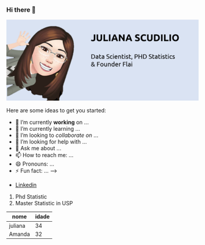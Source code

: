 ### Hi there 👋

![ju](ju1_git.png)

Here are some ideas to get you started:

- 🔭 I’m currently **working** on ...
- 🌱 I’m currently learning ...
- 👯 I’m looking to _collaborate on_ ...
- 🤔 I’m looking for help with ...
- 💬 Ask me about ...
- 📫 How to reach me: ...
- 😄 Pronouns: ...
- ⚡ Fun fact: ...
-->

* [Linkedin](https://www.linkedin.com/in/julianascudilio/)

1. Phd Statistic
2. Master Statistic in USP


nome    | idade
------- | -------
juliana | 34
Amanda  |32
